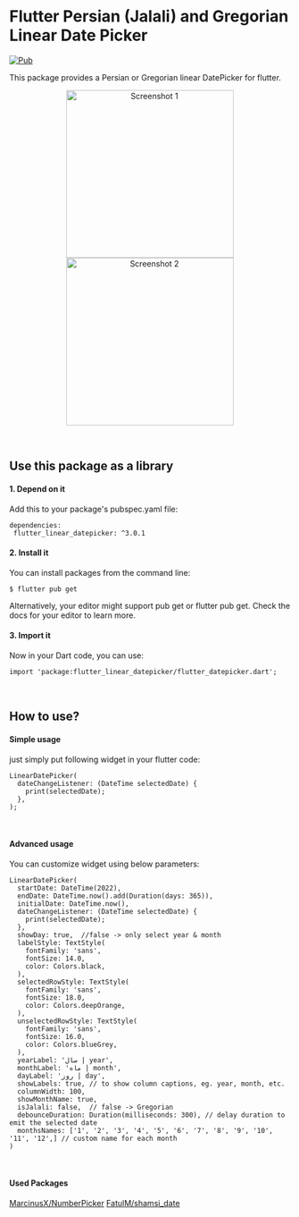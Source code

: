 
# Flutter Persian (Jalali) and Gregorian Linear Date Picker
[![Pub](https://img.shields.io/pub/v/flutter_linear_datepicker?color=blue)](https://pub.dev/packages/flutter_linear_datepicker)

This package provides a Persian or Gregorian linear DatePicker for flutter. 

<p align="center">
 <img src="https://raw.githubusercontent.com/alikhaleghi76/flutter-datepicker/master/screenshots/screen1.jpg" width="300" title="Screenshot 1"> <img src="https://raw.githubusercontent.com/alikhaleghi76/flutter-datepicker/master/screenshots/screen2.jpg" width="300" alt="Screenshot 2"></p><br>

## Use this package as a library
#### 1. Depend on it
Add this to your package's pubspec.yaml file:
```
dependencies:
 flutter_linear_datepicker: ^3.0.1
 ```
#### 2. Install it
You can install packages from the command line:

```
$ flutter pub get
```
Alternatively, your editor might support pub get or flutter pub get. Check the docs for your editor to learn more.

#### 3. Import it
Now in your Dart code, you can use:
```
import 'package:flutter_linear_datepicker/flutter_datepicker.dart';
```
<br>

## How to use?
#### Simple usage
just simply put following widget in your flutter code:

```
LinearDatePicker(
  dateChangeListener: (DateTime selectedDate) {
    print(selectedDate);
  },
);
```
<br>

#### Advanced usage
You can customize widget using below parameters:
```
LinearDatePicker(
  startDate: DateTime(2022),
  endDate: DateTime.now().add(Duration(days: 365)),
  initialDate: DateTime.now(),
  dateChangeListener: (DateTime selectedDate) {
    print(selectedDate);
  },
  showDay: true,  //false -> only select year & month
  labelStyle: TextStyle(
    fontFamily: 'sans',
    fontSize: 14.0,
    color: Colors.black,
  ),
  selectedRowStyle: TextStyle(
    fontFamily: 'sans',
    fontSize: 18.0,
    color: Colors.deepOrange,
  ),
  unselectedRowStyle: TextStyle(
    fontFamily: 'sans',
    fontSize: 16.0,
    color: Colors.blueGrey,
  ),
  yearLabel: 'سال | year',
  monthLabel: 'ماه | month',
  dayLabel: 'روز | day',
  showLabels: true, // to show column captions, eg. year, month, etc.
  columnWidth: 100,
  showMonthName: true,
  isJalali: false,  // false -> Gregorian
  debounceDuration: Duration(milliseconds: 300), // delay duration to emit the selected date
  monthsNames: ['1', '2', '3', '4', '5', '6', '7', '8', '9', '10', '11', '12',] // custom name for each month
)
```
<br>

#### Used Packages
[MarcinusX/NumberPicker](https://github.com/MarcinusX/NumberPicker)
[FatulM/shamsi_date](https://github.com/FatulM/shamsi_date)